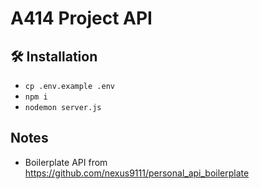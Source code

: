 # A414 Project API

## 🛠 Installation

- ```cp .env.example .env```
- ```npm i```
- ```nodemon server.js```

## Notes

- Boilerplate API from https://github.com/nexus9111/personal_api_boilerplate

